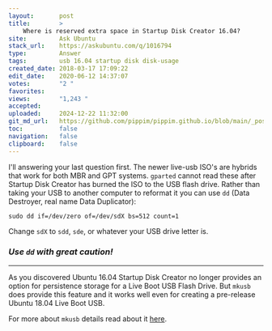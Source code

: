```yaml
---
layout:       post
title:        >
    Where is reserved extra space in Startup Disk Creator 16.04?
site:         Ask Ubuntu
stack_url:    https://askubuntu.com/q/1016794
type:         Answer
tags:         usb 16.04 startup disk disk-usage
created_date: 2018-03-17 17:09:22
edit_date:    2020-06-12 14:37:07
votes:        "2 "
favorites:    
views:        "1,243 "
accepted:     
uploaded:     2024-12-22 11:32:00
git_md_url:   https://github.com/pippim/pippim.github.io/blob/main/_posts/2018/2018-03-17-Where-is-reserved-extra-space-in-Startup-Disk-Creator-16.04_.md
toc:          false
navigation:   false
clipboard:    false
---
```


I'll answering your last question first. The newer live-usb ISO's are hybrids that work for both MBR and GPT systems. `gparted` cannot read these after Startup Disk Creator has burned the ISO to the USB flash drive. Rather than taking your USB to another computer to reformat it you can use `dd` (Data Destroyer, real name Data Duplicator):

``` 
sudo dd if=/dev/zero of=/dev/sdX bs=512 count=1
```

Change `sdX` to `sdd`, `sde`, or whatever your USB drive letter is. 

### *Use `dd` with great caution!*

----------


As you discovered Ubuntu 16.04 Startup Disk Creator no longer provides an option for persistence storage for a Live Boot USB Flash Drive. But `mkusb` does provide this feature and it works well even for creating a pre-release Ubuntu 18.04 Live Boot USB.

For more about `mkusb` details read about it [here][1].


  [1]: https://help.ubuntu.com/community/mkusb
